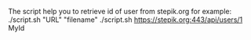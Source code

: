 The script help you to retrieve id of user from stepik.org
for example: ./script.sh "URL" "filename"
./script.sh https://stepik.org:443/api/users/1 MyId